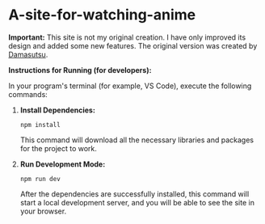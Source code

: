 # A-site-for-watching-anime

**Important:** This site is not my original creation. I have only improved its design and added some new features. The original version was created by [Damasutsu](https://github.com/Damasutsu).

**Instructions for Running (for developers):**

In your program's terminal (for example, VS Code), execute the following commands:

1.  **Install Dependencies:**
    ```
    npm install
    ```
    This command will download all the necessary libraries and packages for the project to work.

2.  **Run Development Mode:**
    ```
    npm run dev
    ```
    After the dependencies are successfully installed, this command will start a local development server, and you will be able to see the site in your browser.
